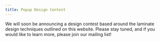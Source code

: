 ```yaml
---
title: Popup Design Contest
---
```

We will soon be announcing a design contest based around the laminate design techniques outlined on this website.  Please stay tuned, and if you would like to learn more, please join our mailing list!
